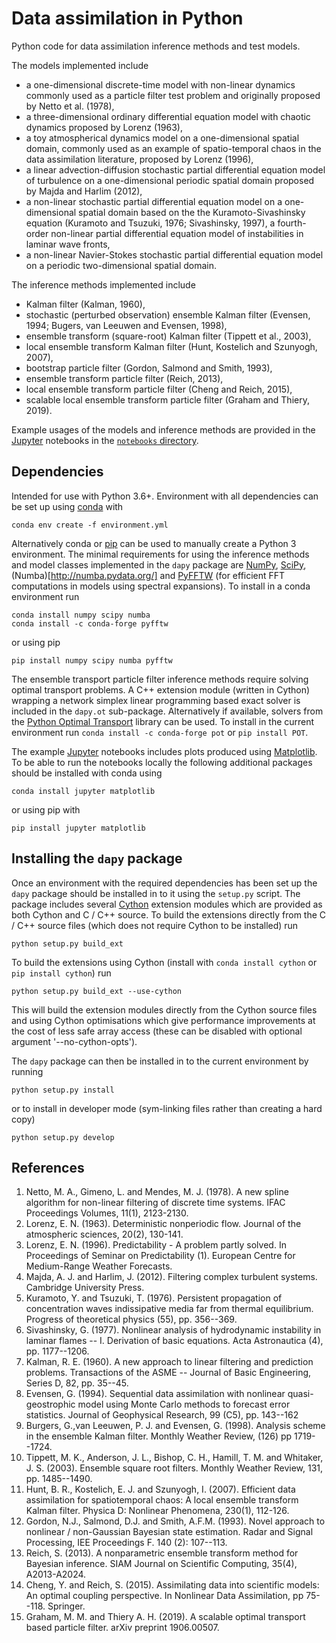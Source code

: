 # Data assimilation in Python

Python code for data assimilation inference methods and test models.

The models implemented include

  * a one-dimensional discrete-time model with non-linear dynamics commonly used as a particle filter test problem and originally proposed by Netto et al. (1978),
  * a three-dimensional ordinary differential equation model with chaotic dynamics proposed by Lorenz (1963),
  * a toy atmospherical dynamics model on a one-dimensional spatial domain, commonly used as an example of spatio-temporal chaos in the data assimilation literature, proposed by Lorenz (1996),
  * a linear advection-diffusion stochastic partial differential equation model of turbulence on a one-dimensional periodic spatial domain proposed by Majda and Harlim (2012),
  * a non-linear stochastic partial differential equation model on a one-dimensional spatial domain based on the the Kuramoto-Sivashinsky equation (Kuramoto and Tsuzuki, 1976; Sivashinsky, 1997), a fourth-order non-linear partial differential equation model of instabilities in laminar wave fronts,
  * a non-linear Navier-Stokes stochastic partial differential equation model on a periodic two-dimensional spatial domain.

The inference methods implemented include

  * Kalman filter (Kalman, 1960),
  * stochastic (perturbed observation) ensemble Kalman filter (Evensen, 1994; Bugers, van Leeuwen and Evensen, 1998),
  * ensemble transform (square-root) Kalman filter (Tippett et al., 2003),
  * local ensemble transform Kalman filter (Hunt, Kostelich and Szunyogh, 2007),
  * bootstrap particle filter (Gordon, Salmond and Smith, 1993),
  * ensemble transform particle filter (Reich, 2013),
  * local ensemble transform particle filter (Cheng and Reich, 2015),
  * scalable local ensemble transform particle filter (Graham and Thiery, 2019).

Example usages of the models and inference methods are provided in the [Jupyter](http://jupyter.readthedocs.io/en/latest/install.html) notebooks in the [`notebooks` directory](https://nbviewer.jupyter.org/github/thiery-lab/data-assimilation/tree/master/notebooks/).

## Dependencies

Intended for use with Python 3.6+. Environment with all dependencies can be set up using [conda](https://conda.io/miniconda.html) with

    conda env create -f environment.yml

Alternatively conda or [pip](https://pip.pypa.io/en/stable/) can be used to manually create a Python 3 environment. The minimal requirements for using the inference methods and model classes implemented in the `dapy` package are [NumPy](http://www.numpy.org/), [SciPy](https://www.scipy.org/), (Numba)[http://numba.pydata.org/] and [PyFFTW](http://pyfftw.readthedocs.io/en/latest/) (for efficient FFT computations in models using spectral expansions). To install in a conda environment run

    conda install numpy scipy numba
    conda install -c conda-forge pyfftw

or using pip

    pip install numpy scipy numba pyfftw

The ensemble transport particle filter inference methods require solving optimal transport problems. A C++ extension module (written in Cython) wrapping a network simplex linear programming based exact solver is included in the `dapy.ot` sub-package. Alternatively if available, solvers from the [Python Optimal Transport](http://pot.readthedocs.io/en/stable/) library can be used. To install in the current environment run `conda install -c conda-forge pot` or `pip install POT`.

The example [Jupyter](http://jupyter.readthedocs.io/en/latest/install.html) notebooks includes plots produced using [Matplotlib](http://matplotlib.org/). To be able to run the notebooks locally the following additional packages should be installed with conda using

    conda install jupyter matplotlib

or using pip with

    pip install jupyter matplotlib


## Installing the `dapy` package

Once an environment with the required dependencies has been set up the `dapy` package should be installed in to it using the `setup.py` script. The package includes several [Cython](http://cython.org/) extension modules which are provided as both Cython and C / C++ source. To build the extensions directly from the C / C++ source files (which does not require Cython to be installed) run

```
python setup.py build_ext
```

To build the extensions using Cython (install with `conda install cython` or `pip install cython`) run

```
python setup.py build_ext --use-cython
```

This will build the extension modules directly from the Cython source files and using Cython optimisations which give performance improvements at the cost of less safe array access (these can be disabled with optional argument '--no-cython-opts').

The `dapy` package can then be installed in to the current environment by running

```
python setup.py install
```

or to install in developer mode (sym-linking files rather than creating a hard copy)

```
python setup.py develop
```

## References

  1.  Netto, M. A., Gimeno, L. and Mendes, M. J. (1978).
      A new spline algorithm for non-linear filtering of discrete time systems.
      IFAC Proceedings Volumes, 11(1), 2123-2130.
  2.  Lorenz, E. N. (1963).
      Deterministic nonperiodic flow.
      Journal of the atmospheric sciences, 20(2), 130-141.
  3.  Lorenz, E. N. (1996).
      Predictability - A problem partly solved.
      In Proceedings of Seminar on Predictability (1). European Centre for Medium-Range Weather Forecasts.
  4.  Majda, A. J. and Harlim, J. (2012).
      Filtering complex turbulent systems.
      Cambridge University Press.
  5.  Kuramoto, Y. and Tsuzuki, T. (1976).
      Persistent propagation of concentration waves indissipative media far from thermal equilibrium.
      Progress of theoretical physics (55), pp. 356--369.
  6.  Sivashinsky, G. (1977).
      Nonlinear analysis of hydrodynamic instability in laminar flames -- I. Derivation of basic equations.
      Acta Astronautica (4), pp. 1177--1206.
  7.  Kalman, R. E. (1960).
      A new approach to linear filtering and prediction problems.
      Transactions of the ASME -- Journal of Basic Engineering,
      Series D, 82, pp. 35--45.
  8.  Evensen, G. (1994).
      Sequential data assimilation with nonlinear quasi-geostrophic model
      using Monte Carlo methods to forecast error statistics.
      Journal of Geophysical Research, 99 (C5), pp. 143--162
  9.  Burgers, G.,van Leeuwen, P. J. and Evensen, G. (1998).
      Analysis scheme in the ensemble Kalman filter.
      Monthly Weather Review, (126) pp 1719--1724.
  10. Tippett,  M. K., Anderson, J. L., Bishop, C. H., Hamill, T. M. and Whitaker, J. S. (2003).
      Ensemble square root filters.
      Monthly Weather Review, 131, pp. 1485--1490.
  11. Hunt, B. R., Kostelich, E. J. and Szunyogh, I. (2007).
      Efficient data assimilation for spatiotemporal chaos: A local ensemble transform Kalman filter.
      Physica D: Nonlinear Phenomena, 230(1), 112-126.
  12. Gordon, N.J., Salmond, D.J. and Smith, A.F.M. (1993).
      Novel approach to nonlinear / non-Gaussian Bayesian state estimation.
      Radar and Signal Processing, IEE Proceedings F. 140 (2): 107--113.
  13. Reich, S. (2013).
      A nonparametric ensemble transform method for Bayesian inference.
      SIAM Journal on Scientific Computing, 35(4), A2013-A2024.
  14. Cheng, Y. and Reich, S. (2015).
      Assimilating data into scientific models: An optimal coupling perspective.
      In Nonlinear Data Assimilation, pp 75--118. Springer.
  15. Graham, M. M. and Thiery A. H. (2019).
      A scalable optimal transport based particle filter.
      arXiv preprint 1906.00507.
